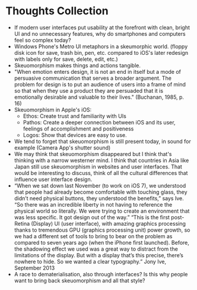 # Thoughts Collection

- If modern user interfaces put usability at the forefront with clean, bright UI and no unnecessary features, why do smartphones and computers feel so complex today?
- Windows Phone's Metro UI metaphors in a skeumorphic world. (floppy disk icon for save, trash bin, pen, etc. compared to iOS's later redesign with labels only for save, delete, edit, etc.)
- Skeuomorphism makes things and actions tangible.
- "When emotion enters design, it is not an end in itself but a mode of persuasive communication that serves a broader argument. The problem for design is to put an audience of users into a frame of mind so that when they use a product they are persuaded that it is emotionally desirable and valuable to their lives." (Buchanan, 1985, p. 16)
- Skeuomorphism in Apple's iOS:
	- Ethos: Create trust and familiarity with UIs
	- Pathos: Create a deeper connection between iOS and its user, feelings of accomplishment and positiveness
	- Logos: Show that devices are easy to use.
- We tend to forget that skeuomorphism is still present today, in sound for example (Camera App's shutter sound)
- We may think that skeuomorphism disappeared but I think that's thinking with a narrow westerner mind. I think that countries in Asia like Japan still use skeuomorphism in websites and user interfaces. That would be interesting to discuss, think of all the cultural differences that influence user interface design.
- “When we sat down last November (to work on iOS 7), we understood that people had already become comfortable with touching glass, they didn’t need physical buttons, they understood the benefits,” says Ive. “So there was an incredible liberty in not having to reference the physical world so literally. We were trying to create an environment that was less specific. It got design out of the way.”
  “This is the first post-Retina (Display) UI (user interface), with amazing graphics processing thanks to tremendous GPU (graphics processing unit) power growth, so we had a different set of tools to bring to bear on the problem as compared to seven years ago (when the iPhone first launched). Before, the shadowing effect we used was a great way to distract from the limitations of the display. But with a display that’s this precise, there’s nowhere to hide. So we wanted a clear typography.”
  Jony Ive, September 2013
- A race to dematerialisation, also through interfaces? Is this why people want to bring back skeuomorphism and all that style?